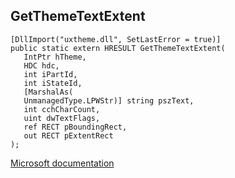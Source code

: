 ## GetThemeTextExtent

```
[DllImport("uxtheme.dll", SetLastError = true)]
public static extern HRESULT GetThemeTextExtent(
   IntPtr hTheme,
   HDC hdc,
   int iPartId,
   int iStateId,
   [MarshalAs(
   UnmanagedType.LPWStr)] string pszText,
   int cchCharCount,
   uint dwTextFlags,
   ref RECT pBoundingRect,
   out RECT pExtentRect
);
```

[Microsoft documentation](https://docs.microsoft.com/en-us/windows/win32/api/uxtheme/nf-uxtheme-getthemetextextent)
